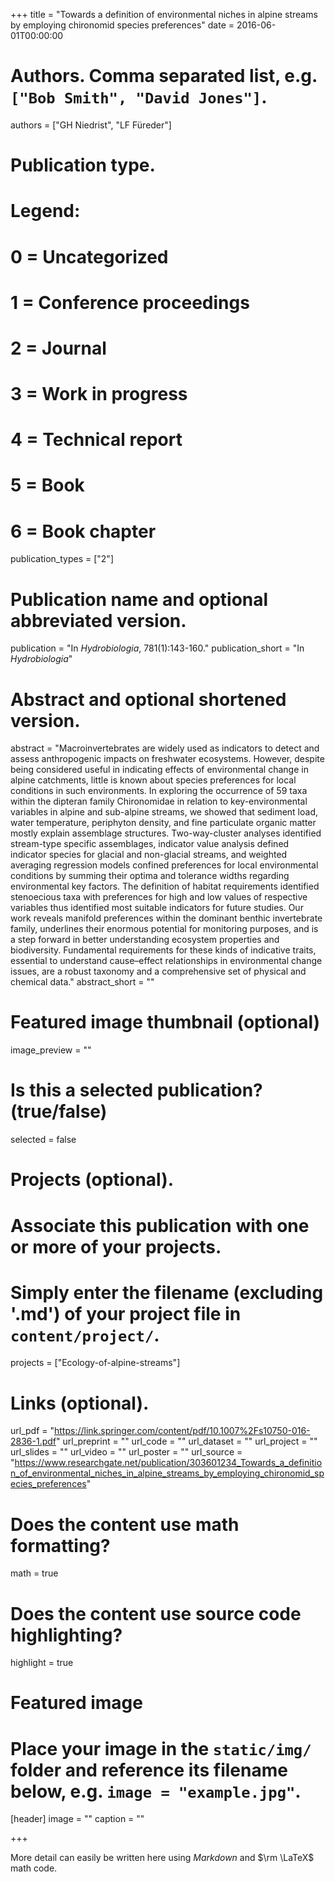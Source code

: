 +++
title = "Towards a definition of environmental niches in alpine streams by employing chironomid species preferences"
date = 2016-06-01T00:00:00

# Authors. Comma separated list, e.g. `["Bob Smith", "David Jones"]`.
authors = ["GH Niedrist", "LF Füreder"]

# Publication type.
# Legend:
# 0 = Uncategorized
# 1 = Conference proceedings
# 2 = Journal
# 3 = Work in progress
# 4 = Technical report
# 5 = Book
# 6 = Book chapter
publication_types = ["2"]

# Publication name and optional abbreviated version.
publication = "In *Hydrobiologia*, 781(1):143-160."
publication_short = "In *Hydrobiologia*"

# Abstract and optional shortened version.
abstract = "Macroinvertebrates are widely used as indicators to detect and assess anthropogenic impacts on freshwater ecosystems. However, despite being considered useful in indicating effects of environmental change in alpine catchments, little is known about species preferences for local conditions in such environments. In exploring the occurrence of 59 taxa within the dipteran family Chironomidae in relation to key-environmental variables in alpine and sub-alpine streams, we showed that sediment load, water temperature, periphyton density, and fine particulate organic matter mostly explain assemblage structures. Two-way-cluster analyses identified stream-type specific assemblages, indicator value analysis defined indicator species for glacial and non-glacial streams, and weighted averaging regression models confined preferences for local environmental conditions by summing their optima and tolerance widths regarding environmental key factors. The definition of habitat requirements identified stenoecious taxa with preferences for high and low values of respective variables thus identified most suitable indicators for future studies. Our work reveals manifold preferences within the dominant benthic invertebrate family, underlines their enormous potential for monitoring purposes, and is a step forward in better understanding ecosystem properties and biodiversity. Fundamental requirements for these kinds of indicative traits, essential to understand cause–effect relationships in environmental change issues, are a robust taxonomy and a comprehensive set of physical and chemical data."
abstract_short = ""

# Featured image thumbnail (optional)
image_preview = ""

# Is this a selected publication? (true/false)
selected = false

# Projects (optional).
#   Associate this publication with one or more of your projects.
#   Simply enter the filename (excluding '.md') of your project file in `content/project/`.
projects = ["Ecology-of-alpine-streams"]

# Links (optional).
url_pdf = "https://link.springer.com/content/pdf/10.1007%2Fs10750-016-2836-1.pdf"
url_preprint = ""
url_code = ""
url_dataset = ""
url_project = ""
url_slides = ""
url_video = ""
url_poster = ""
url_source = "https://www.researchgate.net/publication/303601234_Towards_a_definition_of_environmental_niches_in_alpine_streams_by_employing_chironomid_species_preferences"

# Does the content use math formatting?
math = true

# Does the content use source code highlighting?
highlight = true

# Featured image
# Place your image in the `static/img/` folder and reference its filename below, e.g. `image = "example.jpg"`.
[header]
image = ""
caption = ""

+++

More detail can easily be written here using *Markdown* and $\rm \LaTeX$ math code.